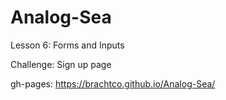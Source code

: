 # Analog-Sea

Lesson 6: Forms and Inputs

Challenge: Sign up page

gh-pages: https://brachtco.github.io/Analog-Sea/
